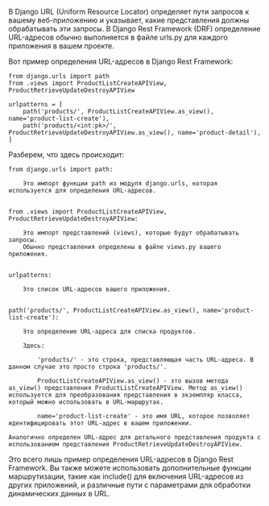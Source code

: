 
В Django URL (Uniform Resource Locator) определяет пути запросов к вашему веб-приложению и указывает, 
какие представления должны обрабатывать эти запросы. В Django Rest Framework (DRF) 
определение URL-адресов обычно выполняется в файле urls.py для каждого приложения в вашем проекте.


Вот пример определения URL-адресов в Django Rest Framework:
    
    from django.urls import path
    from .views import ProductListCreateAPIView, ProductRetrieveUpdateDestroyAPIView
    
    urlpatterns = [
        path('products/', ProductListCreateAPIView.as_view(), name='product-list-create'),
        path('products/<int:pk>/', ProductRetrieveUpdateDestroyAPIView.as_view(), name='product-detail'),
    ]

Разберем, что здесь происходит:

    from django.urls import path: 

        Это импорт функции path из модуля django.urls, которая используется для определения URL-адресов.


    from .views import ProductListCreateAPIView, ProductRetrieveUpdateDestroyAPIView: 

        Это импорт представлений (views), которые будут обрабатывать запросы. 
        Обычно представления определены в файле views.py вашего приложения.


    urlpatterns: 
        
        Это список URL-адресов вашего приложения.


    path('products/', ProductListCreateAPIView.as_view(), name='product-list-create'): 

        Это определение URL-адреса для списка продуктов. 
    
        Здесь:
            
            'products/' - это строка, представляющая часть URL-адреса. В данном случае это просто строка 'products/'.
            
            ProductListCreateAPIView.as_view() - это вызов метода as_view() представления ProductListCreateAPIView. Метод as_view() используется для преобразования представления в экземпляр класса, который можно использовать в URL-маршрутах.
            
            name='product-list-create' - это имя URL, которое позволяет идентифицировать этот URL-адрес в вашем приложении.

    Аналогично определен URL-адрес для детального представления продукта с использованием представления ProductRetrieveUpdateDestroyAPIView.



Это всего лишь пример определения URL-адресов в Django Rest Framework. 
Вы также можете использовать дополнительные функции маршрутизации, такие как include() для включения URL-адресов из других приложений, 
и различные пути с параметрами для обработки динамических данных в URL.